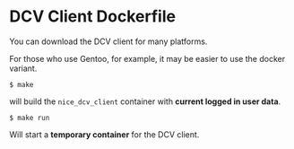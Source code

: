 # DCV Client Dockerfile

You can download the DCV client for many platforms.

For those who use Gentoo, for example, it may be easier to use the docker variant.


```
$ make
```

will build the `nice_dcv_client` container with **current logged in user data**.

```
$ make run
```

Will start a **temporary container** for the DCV client.
